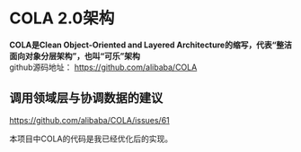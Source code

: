 # COLA 2.0架构

<strong>COLA是Clean Object-Oriented and Layered Architecture的缩写，代表“整洁面向对象分层架构”，也叫“可乐”架构</strong>  
github源码地址： https://github.com/alibaba/COLA   

## 调用领域层与协调数据的建议   
https://github.com/alibaba/COLA/issues/61

本项目中COLA的代码是我已经优化后的实现。
